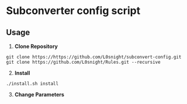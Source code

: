 # Subconverter config script

## Usage
1. **Clone Repository**
```
git clone https://https://github.com/L0snight/subconvert-config.git
git clone https://github.com/L0snight/Rules.git --recursive
```
2. **Install**
```
./install.sh install
```
3. **Change Parameters**
